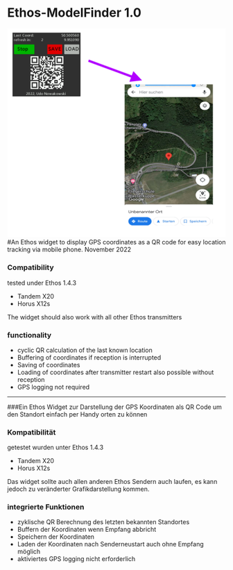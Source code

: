 #                                           Ethos-ModelFinder 1.0

![3in1 title](https://raw.githubusercontent.com/strgaltdel/Ethos-ModelFinder/master/img/title.png)
#An Ethos widget to display GPS coordinates as a QR code for easy location tracking via mobile phone.
November 2022


### Compatibility

tested under Ethos 1.4.3

  * Tandem X20
  * Horus X12s

The widget should also work with all other Ethos transmitters



### functionality

  * cyclic QR calculation of the last known location
  * Buffering of coordinates if reception is interrupted
  * Saving of coordinates
  * Loading of coordinates after transmitter restart also possible without reception
  * GPS logging not required




------------------------------------------------------------------------------------------------------------------------






###Ein Ethos Widget zur Darstellung der GPS Koordinaten als QR Code um den Standort einfach per Handy orten zu können


### Kompatibilität

getestet wurden unter Ethos 1.4.3

  * Tandem X20
  * Horus X12s

Das widget sollte auch allen anderen Ethos Sendern auch laufen, es kann jedoch zu veränderter Grafikdarstellung kommen.



### integrierte Funktionen

  * zyklische QR Berechnung des letzten bekannten Standortes
  * Buffern der Koordinaten wenn Empfang abbricht
  * Speichern der Koordinaten
  * Laden der Koordinaten nach Senderneustart auch ohne Empfang möglich
  * aktiviertes GPS logging nicht erforderlich

